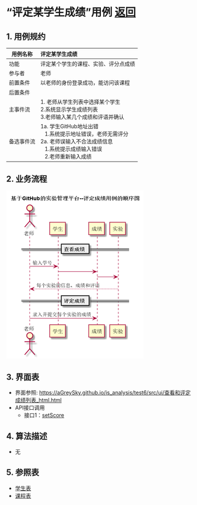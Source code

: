 # “评定某学生成绩”用例 [返回](../../README.md)

## 1. 用例规约

|用例名称|评定某学生成绩|
|-------|:-------------|
|功能|评定某个学生的课程、实验、评分点成绩|
|参与者|老师|
|前置条件| 以老师的身份登录成功，能访问该课程|
|后置条件||
|主事件流| 1. 老师从学生列表中选择某个学生<br/>2.系统显示学生成绩列表<br/>3.老师输入某几个成绩和评语并确认|
|备选事件流|1a. 学生GitHub地址出错 <br/>&nbsp;&nbsp; 1.系统提示地址错误，老师无需评分 <br/> 2a. 老师误输入不合法成绩信息 <br/>&nbsp;&nbsp; 1.系统提示成绩输入错误<br/> &nbsp;&nbsp; 2.老师重新输入成绩|

## 2. 业务流程
![显示本课程学生列表](../img/基于GitHub的实验管理平台--评定成绩用例的顺序图.png) 


## 3. 界面表
- 界面参照: https://aGreySky.github.io/is_analysis/test6/src/ui/查看和评定成绩列表_html.html
- API接口调用
    - 接口1：[setScore](../接口/setScore.md)

## 4. 算法描述 
- 无
    
## 5. 参照表

- [学生表](../数据库表/数据库表.md/#STUDENTS)
- [课程表](../数据库表/数据库表.md/#COURSES)